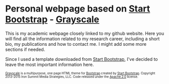 # Personal webpage based on [Start Bootstrap](http://startbootstrap.com/) - [Grayscale](http://startbootstrap.com/template-overviews/grayscale/)

This is my academic webpage closely linked to my github website. Here you will find all the information related to my research career, including a short bio, my publications and how to contact me. I might add some more sections if needed.

Since I used a template downloaded from [Start Bootstrap](http://startbootstrap.com/), I've decided to leave the most important information here.


<sub><sup>[Grayscale](http://startbootstrap.com/template-overviews/grayscale/) is a multipurpose, one page HTML theme for [Bootstrap](http://getbootstrap.com/) created by [Start Bootstrap](http://startbootstrap.com/). Copyright 2013-2015 Iron Summit Media Strategies, LLC. Code released under the [Apache 2.0](https://github.com/IronSummitMedia/startbootstrap-grayscale/blob/gh-pages/LICENSE) license.</sub></sup>
